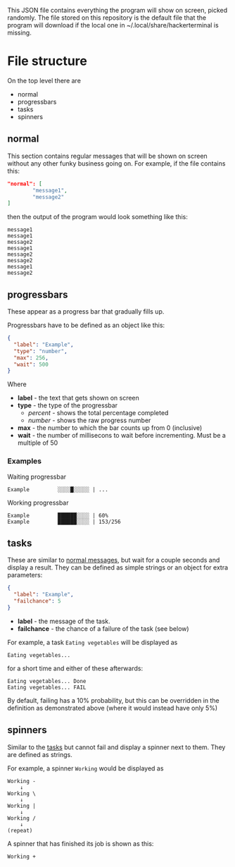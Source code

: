 This JSON file contains everything the program will show on screen, picked randomly.
The file stored on this repository is the default file that the program will download if the local one in ~/.local/share/hackerterminal is missing.
# File structure
On the top level there are
- normal
- progressbars
- tasks
- spinners
## normal
This section contains regular messages that will be shown on screen without any other funky business going on.
For example, if the file contains this:
```json lines
"normal": [
        "message1",
        "message2"
]
```
then the output of the program would look something like this:
```
message1
message1
message2
message1
message2
message2
message1
message2
```
## progressbars
These appear as a progress bar that gradually fills up.

Progressbars have to be defined as an object like this:
```json lines
{
  "label": "Example",
  "type": "number",
  "max": 256,
  "wait": 500
}
```
Where
- **label** - the text that gets shown on screen
- **type** - the type of the progressbar
  - *percent* - shows the total percentage completed
  - *number* - shows the raw progress number
- **max** - the number to which the bar counts up from 0 (inclusive)
- **wait** - the number of millisecons to wait before incrementing. Must be a multiple of 50

### Examples
Waiting progressbar
```
Example         ░░░░█░░░░░ | ...
```
Working progressbar
```
Example         ██████░░░░ | 60%
Example         ██████░░░░ | 153/256
```
## tasks
These are similar to [normal messages](#normal), but wait for a couple seconds and display a result.
They can be defined as simple strings or an object for extra parameters:
```json
{
  "label": "Example",
  "failchance": 5
}
```

- **label** - the message of the task.
- **failchance** - the chance of a failure of the task (see below)

For example, a task `Eating vegetables` will be displayed as
```
Eating vegetables...
```
for a short time and either of these afterwards:
```
Eating vegetables... Done
Eating vegetables... FAIL
```
By default, failing has a 10% probability, but this can be overridden in the definition as demonstrated above (where it would instead have only 5%)
## spinners
Similar to the [tasks](#tasks) but cannot fail and display a spinner next to them.
They are defined as strings.

For example, a spinner `Working` would be displayed as
```
Working -
    ↓
Working \
    ↓
Working |
    ↓
Working /
    ↓
(repeat)
```
A spinner that has finished its job is shown as this:
```
Working +
```